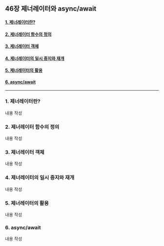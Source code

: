 ## 46장 제너레이터와 async/await

#### [1. 제너레이터란?](#1.-제너레이터란?)
#### [2. 제너레이터 함수의 정의](#2.-제너레이터-함수의-정의)
#### [3. 제너레이터 객체](#3.-제너레이터-객체)
#### [4. 제너레이터의 일시 중지와 재개](#4.-제너레이터의-일시-중지와-재개)
#### [5. 제너레이터의 활용](#5.-제너레이터의-활용)
#### [6. async/await](#6.-async/await)

***

### 1. 제너레이터란?

내용 작성

### 2. 제너레이터 함수의 정의

내용 작성

### 3. 제너레이터 객체

내용 작성

### 4. 제너레이터의 일시 중지와 재개

내용 작성

### 5. 제너레이터의 활용

내용 작성

### 6. async/await

내용 작성


